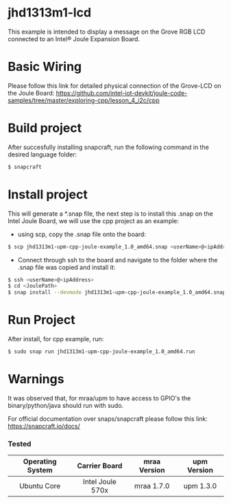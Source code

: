 # jhd1313m1-lcd  

This example is intended to display a message on the Grove RGB LCD connected to an Intel® Joule Expansion Board.

# Basic Wiring

Please follow this link for detailed physical connection of the Grove-LCD on the Joule Board:
https://github.com/intel-iot-devkit/joule-code-samples/tree/master/exploring-cpp/lesson_4_i2c/cpp

# Build project
After succesfully installing snapcraft, run the following command in the desired language folder:
```sh
$ snapcraft
```

# Install project

This will generate a *.snap file, the next step is to install this .snap on the Intel Joule Board, we will use the cpp project as an example:
  - using scp, copy the .snap file onto the board:
```sh
$ scp jhd1313m1-upm-cpp-joule-example_1.0_amd64.snap <userName>@<ipAddress>:<JoulePath>
```
  - Connect through ssh to the board and navigate to the folder where the .snap file was copied and install it:
```sh
$ ssh <userName>@<ipAddress>
$ cd <JoulePath>
$ snap install --devmode jhd1313m1-upm-cpp-joule-example_1.0_amd64.snap 
```

# Run Project

After install, for cpp example, run:

```sh
$ sudo snap run jhd1313m1-upm-cpp-joule-example_1.0_amd64.run
```

   
# Warnings   
  
   It was observed that, for mraa/upm to have access to GPIO's the binary/python/java should run with sudo.
   
   
   For official documentation over snaps/snapcraft please follow this link:
   https://snapcraft.io/docs/


### Tested
|	Operating System	|	Carrier Board	|	mraa Version	|	upm Version	    |
|:---------------------:|:-----------------:|:-----------------:|:-----------------:|
|	Ubuntu Core			|  Intel Joule 570x	|	mraa 1.7.0		|	upm 1.3.0		|
